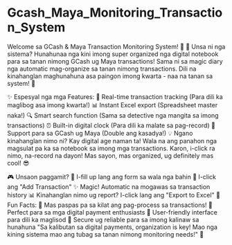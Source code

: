 # Gcash_Maya_Monitoring_Transaction_System
Welcome sa GCash & Maya Transaction Monitoring System! 🌟
📱 Unsa ni nga sistema?
Hunahunaa nga kini imong super organized nga digital notebook para sa tanan nimong GCash ug Maya transactions! Sama ni sa magic diary nga automatic mag-organize sa tanan nimong transactions. Dili na kinahanglan maghunahuna asa paingon imong kwarta - naa na tanan sa system! 💸

✨ Espesyal nga mga Features:
🎯 Real-time transaction tracking (Para dili ka maglibog asa imong kwarta!)
📊 Instant Excel export (Spreadsheet master naka!)
🔍 Smart search function (Sama sa detective nga mangita sa imong transactions)
⏰ Built-in digital clock (Para dili ka malate sa pag-record)
📱 Support para sa GCash ug Maya (Double ang kasadya!)
💡 Ngano kinahanglan nimo ni?
Kay digital age naman ta! Wala na ang panahon nga magsulat pa ka sa notebook sa imong mga transactions. Karon, i-click ra nimo, na-record na dayon! Mas sayon, mas organized, ug definitely mas cool! 😎

🎮 Unsaon paggamit?
📝 I-fill up lang ang form sa wala nga bahin
🎯 I-click ang "Add Transaction"
✨ Magic! Automatic na mogawas sa transaction history
📊 Kinahanglan nimo ug report? I-click lang ang "Export to Excel"
🎈 Fun Facts:
🚀 Mas paspas pa sa kilat ang pag-process sa transactions!
📱 Perfect para sa mga digital payment enthusiasts
🎨 User-friendly interface para dili ka maglisod
🔐 Secure ug reliable para sa imong kalinaw sa hunahuna
"Sa kalibutan sa digital payments, organization is key! Mao nga kining sistema mao ang tubag sa tanan nimong monitoring needs!" 💫
